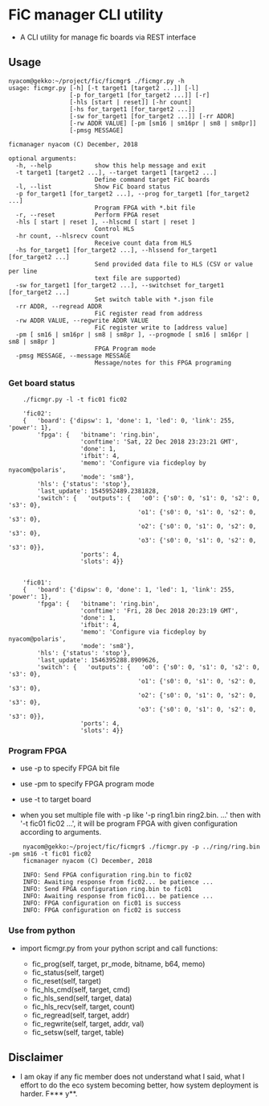 # FiC manager CLI utility

* A CLI utility for manage fic boards via REST interface

## Usage

```
nyacom@gekko:~/project/fic/ficmgr$ ./ficmgr.py -h
usage: ficmgr.py [-h] [-t target1 [target2 ...]] [-l]
                 [-p for_target1 [for_target2 ...]] [-r]
                 [-hls [start | reset]] [-hr count]
                 [-hs for_target1 [for_target2 ...]]
                 [-sw for_target1 [for_target2 ...]] [-rr ADDR]
                 [-rw ADDR VALUE] [-pm [sm16 | sm16pr | sm8 | sm8pr]]
                 [-pmsg MESSAGE]

ficmanager nyacom (C) December, 2018

optional arguments:
  -h, --help            show this help message and exit
  -t target1 [target2 ...], --target target1 [target2 ...]
                        Define command target FiC boards
  -l, --list            Show FiC board status
  -p for_target1 [for_target2 ...], --prog for_target1 [for_target2 ...]
                        Program FPGA with *.bit file
  -r, --reset           Perform FPGA reset
  -hls [ start | reset ], --hlscmd [ start | reset ]
                        Control HLS
  -hr count, --hlsrecv count
                        Receive count data from HLS
  -hs for_target1 [for_target2 ...], --hlssend for_target1 [for_target2 ...]
                        Send provided data file to HLS (CSV or value per line
                        text file are supported)
  -sw for_target1 [for_target2 ...], --switchset for_target1 [for_target2 ...]
                        Set switch table with *.json file
  -rr ADDR, --regread ADDR
                        FiC register read from address
  -rw ADDR VALUE, --regwrite ADDR VALUE
                        FiC register write to [address value]
  -pm [ sm16 | sm16pr | sm8 | sm8pr ], --progmode [ sm16 | sm16pr | sm8 | sm8pr ]
                        FPGA Program mode
  -pmsg MESSAGE, --message MESSAGE
                        Message/notes for this FPGA programing
```

### Get board status

```
    ./ficmgr.py -l -t fic01 fic02

    'fic02':
    {   'board': {'dipsw': 1, 'done': 1, 'led': 0, 'link': 255, 'power': 1},
        'fpga': {   'bitname': 'ring.bin',
                    'conftime': 'Sat, 22 Dec 2018 23:23:21 GMT',
                    'done': 1,
                    'ifbit': 4,
                    'memo': 'Configure via ficdeploy by nyacom@polaris',
                    'mode': 'sm8'},
        'hls': {'status': 'stop'},
        'last_update': 1545952489.2381828,
        'switch': {   'outputs': {   'o0': {'s0': 0, 's1': 0, 's2': 0, 's3': 0},
                                    'o1': {'s0': 0, 's1': 0, 's2': 0, 's3': 0},
                                    'o2': {'s0': 0, 's1': 0, 's2': 0, 's3': 0},
                                    'o3': {'s0': 0, 's1': 0, 's2': 0, 's3': 0}},
                    'ports': 4,
                    'slots': 4}}


    'fic01':
    {   'board': {'dipsw': 0, 'done': 1, 'led': 1, 'link': 255, 'power': 1},
        'fpga': {   'bitname': 'ring.bin',
                    'conftime': 'Fri, 28 Dec 2018 20:23:19 GMT',
                    'done': 1,
                    'ifbit': 4,
                    'memo': 'Configure via ficdeploy by nyacom@polaris',
                    'mode': 'sm8'},
        'hls': {'status': 'stop'},
        'last_update': 1546395288.8909626,
        'switch': {   'outputs': {   'o0': {'s0': 0, 's1': 0, 's2': 0, 's3': 0},
                                    'o1': {'s0': 0, 's1': 0, 's2': 0, 's3': 0},
                                    'o2': {'s0': 0, 's1': 0, 's2': 0, 's3': 0},
                                    'o3': {'s0': 0, 's1': 0, 's2': 0, 's3': 0}},
                    'ports': 4,
                    'slots': 4}}
```

### Program FPGA

* use -p to specify FPGA bit file
* use -pm to specify FPGA program mode
* use -t to target board

* when you set multiple file with -p like '-p ring1.bin ring2.bin. ...' then with '-t fic01 fic02 ...', it will be program FPGA with given configuration according to arguments.


```
    nyacom@gekko:~/project/fic/ficmgr$ ./ficmgr.py -p ../ring/ring.bin -pm sm16 -t fic01 fic02
    ficmanager nyacom (C) December, 2018
    
    INFO: Send FPGA configuration ring.bin to fic02
    INFO: Awaiting response from fic02... be patience ...
    INFO: Send FPGA configuration ring.bin to fic01
    INFO: Awaiting response from fic01... be patience ...
    INFO: FPGA configuration on fic01 is success
    INFO: FPGA configuration on fic02 is success
```

### Use from python

* import ficmgr.py from your python script and call functions:

  * fic_prog(self, target, pr_mode, bitname, b64, memo)
  * fic_status(self, target)
  * fic_reset(self, target)
  * fic_hls_cmd(self, target, cmd)
  * fic_hls_send(self, target, data)
  * fic_hls_recv(self, target, count)
  * fic_regread(self, target, addr)
  * fic_regwrite(self, target, addr, val)
  * fic_setsw(self, target, table)

## Disclaimer
* I am okay if any fic member does not understand what I said, what I effort to do the eco system becoming better, how system deployment is harder. F*** y**.

